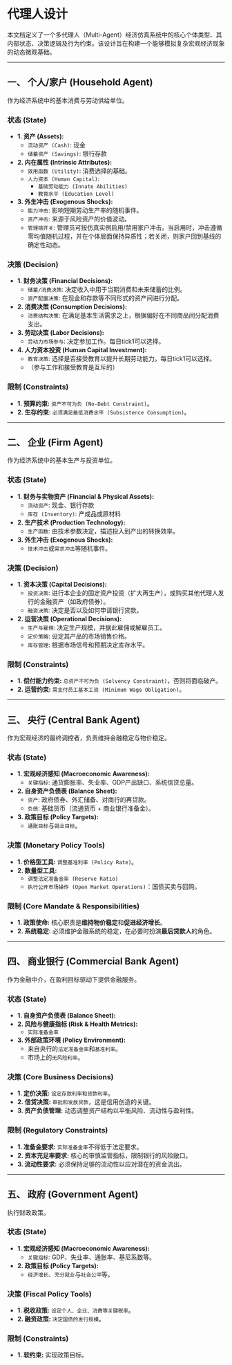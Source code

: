 # 代理人设计

本文档定义了一个多代理人（Multi-Agent）经济仿真系统中的核心个体类型、其内部状态、决策逻辑及行为约束。该设计旨在构建一个能够模拟复杂宏观经济现象的动态微观基础。

---

## **一、 个人/家户 (Household Agent)**
作为经济系统中的基本消费与劳动供给单位。

### **状态 (State)**
* **1. 资产 (Assets):**
    * `流动资产 (Cash)`: 现金
    * `储蓄资产 (Savings)`: 银行存款
* **2. 内在属性 (Intrinsic Attributes):**
    * `效用函数 (Utility)`: 消费选择的基础。
    * `人力资本 (Human Capital)`:
        * `基础劳动能力 (Innate Abilities)`
        * `教育水平 (Education Level)`
* **3. 外生冲击 (Exogenous Shocks):**
    * `能力冲击`: 影响短期劳动生产率的随机事件。
    * `资产冲击`: 来源于风险资产的价值波动。
    * `管理端开关`: 管理员可按仿真实例启用/禁用家户冲击。当启用时，冲击遵循零均值随机过程，并在个体层面保持异质性；若关闭，则家户回到基线的确定性动态。

### **决策 (Decision)**
* **1. 财务决策 (Financial Decisions):**
    * `储蓄/消费决策`: 决定收入中用于当期消费和未来储蓄的比例。
    * `资产配置决策`: 在现金和存款等不同形式的资产间进行分配。
* **2. 消费决策 (Consumption Decisions):**
    * `消费结构决策`: 在满足基本生活需求之上，根据偏好在不同商品间分配消费支出。
* **3. 劳动决策 (Labor Decisions):**
    * `劳动力市场参与`: 决定参加工作。每日tick1可以选择。
* **4. 人力资本投资 (Human Capital Investment):**
    * `教育决策`: 选择是否接受教育以提升长期劳动能力。每日tick1可以选择。
    - （参与工作和接受教育是互斥的）

### **限制 (Constraints)**
* **1. 预算约束:** `资产不可为负 (No-Debt Constraint)`。
* **2. 生存约束:** `必须满足最低消费水平 (Subsistence Consumption)`。

---

## **二、 企业 (Firm Agent)**
作为经济系统中的基本生产与投资单位。

### **状态 (State)**
* **1. 财务与实物资产 (Financial & Physical Assets):**
    * `流动资产`: 现金、银行存款
    * `库存 (Inventory)`: 产成品或原材料
* **2. 生产技术 (Production Technology):**
    * `生产函数`: 由技术参数决定，描述投入到产出的转换效率。
* **3. 外生冲击 (Exogenous Shocks):**
    * `技术冲击`或`需求冲击`等随机事件。

### **决策 (Decision)**
* **1. 资本决策 (Capital Decisions):**
    * `投资决策`: 进行本企业的固定资产投资（扩大再生产），或购买其他代理人发行的金融资产（如政府债券）。
    * `融资决策`: 决定是否以及如何申请银行贷款。
* **2. 运营决策 (Operational Decisions):**
    * `生产与雇佣`: 决定生产规模，并据此雇佣或解雇员工。
    * `定价策略`: 设定其产品的市场销售价格。
    * `库存管理`: 根据市场信号和预期决定库存水平。

### **限制 (Constraints)**
* **1. 偿付能力约束:** `总资产不可为负 (Solvency Constraint)`，否则将面临破产。
* **2. 运营约束:** `需支付员工基本工资 (Minimum Wage Obligation)`。

---

## **三、 央行 (Central Bank Agent)**
作为宏观经济的最终调控者，负责维持金融稳定与物价稳定。

### **状态 (State)**
* **1. 宏观经济感知 (Macroeconomic Awareness):**
    * `关键指标`: 通货膨胀率、失业率、GDP产出缺口、系统信贷总量。
* **2. 自身资产负债表 (Balance Sheet):**
    * `资产`: 政府债券、外汇储备、对商行的再贷款。
    * `负债`: 基础货币（流通货币 + 商业银行准备金）。
* **3. 政策目标 (Policy Targets):**
    * `通胀目标`与`就业目标`。

### **决策 (Monetary Policy Tools)**
* **1. 价格型工具:** `调整基准利率 (Policy Rate)`。
* **2. 数量型工具:** 
    - `调整法定准备金率 (Reserve Ratio)`
    - `执行公开市场操作 (Open Market Operations)`：国债买卖与回购。

### **限制 (Core Mandate & Responsibilities)**
* **1. 政策使命:** 核心职责是**维持物价稳定**和**促进经济增长**。
* **2. 系统稳定:** 必须维护金融系统的稳定，在必要时扮演**最后贷款人**的角色。

---

## **四、 商业银行 (Commercial Bank Agent)**
作为金融中介，在盈利目标驱动下提供金融服务。

### **状态 (State)**
* **1. 自身资产负债表 (Balance Sheet):**
* **2. 风险与健康指标 (Risk & Health Metrics):**
    * `实际准备金率`
* **3. 外部政策环境 (Policy Environment):**
    * 来自央行的`法定准备金率`和`基准利率`。
    * 市场上的`无风险利率`。

### **决策 (Core Business Decisions)**
* **1. 定价决策:** `设定存款利率和贷款利率`。
* **2. 信贷决策:** `审批和发放贷款`，这是信用创造的关键。
* **3. 资产负债管理:** 动态调整资产结构以平衡风险、流动性与盈利性。

### **限制 (Regulatory Constraints)**
* **1. 准备金要求:** `实际准备金率`不得低于法定要求。
* **2. 资本充足率要求:** 核心的审慎监管指标，限制银行的风险敞口。
* **3. 流动性要求:** 必须保持足够的流动性以应对潜在的资金流出。

---

## **五、 政府 (Government Agent)**
执行财政政策。

### **状态 (State)**
* **1. 宏观经济感知 (Macroeconomic Awareness):**
    * `关键指标`: GDP、失业率、通胀率、基尼系数等。
* **2. 政策目标 (Policy Targets):**
    * `经济增长`、`充分就业`与`社会公平`等。

### **决策 (Fiscal Policy Tools)**
* **1. 税收政策:** `设定个人、企业、消费等关键税率`。
* **2. 融资政策:** `决定国债的发行规模`。

### **限制 (Constraints)**
* **1. 软约束:** 实现政策目标。
